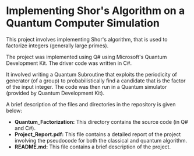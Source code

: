 # Implementing Shor's Algorithm on a Quantum Computer Simulation

This project involves implementing Shor's algorithm, that is used to factorize integers (generally large primes). 

The project was implemented using Q# using Microsoft's Quantum Development Kit. The driver code was written in C#.

It involved writing a Quantum Subroutine that exploits the periodicity of generator (of a group) to probabilistically find a candidate that is the factor of the input integer. The code was then run in a Quantum simulator (provided by Quantum Development Kit).

A brief description of the files and directories in the repository is given below:

- **Quantum_Factorization:** This directory contains the source code (in Q# and C#).
- **Project_Report.pdf:** This file contains a detailed report of the project involving the pseudocode for both the classical and quantum algorithm.
- **README.md:** This file contains a brief description of the project.
